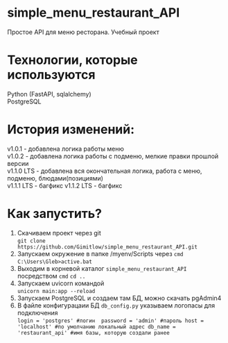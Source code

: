 # simple_menu_restaurant_API
Простое API для меню ресторана. Учебный проект

# Технологии, которые используются
Python (FastAPI, sqlalchemy)<br/>
PostgreSQL

# История изменений: 
v1.0.1 - добавлена логика работы меню<br/>
v1.0.2 - добавлена логика работы с подменю, мелкие правки прошлой версии<br/>
v1.1.0 LTS - добавлена вся окончательная логика, работа с меню, подменю, блюдами(позициями)<br/>
v1.1.1 LTS - багфикс
v1.1.2 LTS - багфикс


# Как запустить?
1) Скачиваем проект через git<br/>
`git clone https://github.com/Gimitlow/simple_menu_restaurant_API.git`
2) Запускаем окружение в папке /myenv/Scripts через `cmd`<br/>
`C:\Users\Gleb>active.bat`
3) Выходим в корневой каталог `simple_menu_restaurant_API` посредством `cmd` `cd ..`
4) Запускаем uvicorn командой<br/>
`unicorn main:app --reload`
5) Запускаем PostgreSQL и создаем там БД, можно скачать pgAdmin4
6) В файле конфигурацаии БД `db_config.py` указываем логопасы для подключения<br/>
`
	login = 'postgres' #логин 
	password = 'admin' #пароль
	host = 'localhost' #по умолчанию локальный адрес
	db_name = 'restaurant_api' #имя базы, которую создали ранее
`
